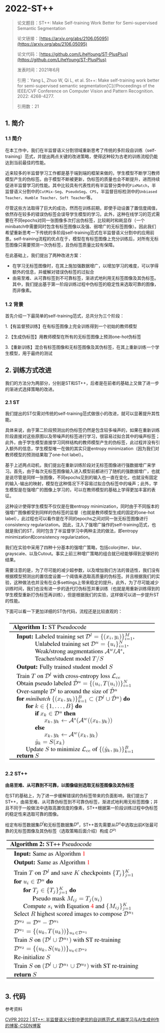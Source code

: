 # 2022-ST++ 



> 论文题目：ST++: Make Self-training Work Better for Semi-supervised Semantic Segmentation
>
> 论文链接：[https://arxiv.org/abs/2106.05095](https://arxiv.org/abs/2106.05095)
>
> 论文代码：[https://github.com/LiheYoung/ST-PlusPlus](https://github.com/LiheYoung/ST-PlusPlus)
>
> 发表时间：2021年6月
>
> 引用：Yang L, Zhuo W, Qi L, et al. St++: Make self-training work better for semi-supervised semantic segmentation[C]//Proceedings of the IEEE/CVF Conference on Computer Vision and Pattern Recognition. 2022: 4268-4277.
>
> 引用数：21



## 1. 简介

### 1.1 简介

在本工作中，我们在半监督语义分割领域重新思考了传统的多阶段自训练（self-training）范式，并提出两点关键的改进策略，使得这种较为古老的训练流程仍能达到当前最佳的性能。

近来较多的半监督学习工作都是基于端到端的框架来做的，学生模型不断学习教师模型产生的伪标签。由于模型不断被更新，伪标签的质量也会不断提升，进而持续促进半监督学习的性能。其中比较具有代表性的有半监督分类中的`FixMatch`，半监督语义分割中的`CutMix-Seg`、`PseudoSeg`、`CPS`，半监督目标检测中的`Unbiased Teacher`、`Humble Teacher`、`Soft Teacher`等。

尽管这些方法取得了巨大的成功，然而在训练前期，即使手动设置了置信度阈值，依然存在较多的错误伪标签会误导学生模型的学习。此外，这种在线学习的范式需要在不同epochs对同一张图像多次打出伪标签，比较耗时和耗显存（一个minibatch中需要同时包含有标签图像以及强、弱增广的无标签图像）。因此我们希望重新思考一下传统的多阶段self-training范式在半监督语义分割中的应用前景。self-training流程的优点在于，模型在有标签图像上充分训练后，对所有无标签图像只需要预测一次伪标签，且伪标签质量比较有保障。

在此基础上，我们提出了两种改进方案：

- 在学习无标签图像时，在其上施加强数据增广，以增加学习的难度，可以学得额外的信息，并缓解对错误伪标签的过拟合
- 由易至难、从可靠标签到不可靠标签，渐进式地利用无标签图像及其伪标签。其中，我们提出基于第一阶段训练过程中伪标签的稳定性来选取可靠的图像，而非像素。



### 1.2 背景

首先介绍一下最简单的self-training范式，总共分为三个阶段：

1.【有监督预训练】在有标签图像上完全训练得到一个初始的教师模型

2.【生成伪标签】用教师模型在所有的无标签图像上预测one-hot伪标签

3.【重新训练】混合有标签图像和无标签图像及其伪标签，在其上重新训练一个学生模型，用于最终的测试



## 2. 训练方式改进

我们的方法分为两部分，分别是ST和ST++，后者是在前者的基础上又做了进一步的渐进式选择策略的改进。



### 2.1 ST

我们提出的ST仅需对传统的self-training范式做很小的改进，就可以显著提升其性能。

具体来说，由于第二阶段预测出的伪标签仍然是包含较多噪声的，如果在重新训练阶段直接对这些原图以及带噪声的标签进行学习，很容易过拟合其中的噪声标签；此外，由于学生模型直接学习同样结构的教师模型产生的伪标签，此过程并没有引入额外的信息，学生模型唯一在做的其实只是entropy minimization（因为我们对教师模型的预测结果取了one-hot label）。

基于上述两点动机，我们提出在重新训练阶段对无标签图像进行强数据增广来学习。首先，由于每次无标签图像输入进入模型前都进行了随机的强数据增广，也就是说尽管是同样一张图像，不同epochs见到的输入也一直在变化，也就没有固定的输入-输出的映射，模型在这种情况下不容易过拟合伪标签中的噪声；此外，学生模型是在强增广的图像上学习的，可以在教师模型的基础上学得更加丰富的表征。

这种设计使得学生模型不仅仅是在做entropy minimization，同时由于不同版本的强增广图像都受到同样的伪标签的监督（也就是教师模型生成的固定的one-hot label），此过程也可以看作是在不同的epochs之间对同一张无标签图像进行consistency regularization。因此，注入了强增广操作的self-training范式，也就是我们的ST，同时包含了半监督学习中两种主流的做法，即entropy minimization和consistency regularization。

我们在实验中采用了四种十分基本的强增广策略，包括colorjitter、blur、grayscale、以及Cutout。事实上前三种增广策略的组合就已经能够得到足够好的结果。

需要注意的是，为了尽可能的减少超参数，以及增加我们方法的普适性，我们没有根据模型预测出的置信度设置一个阈值来选取高质量的伪标签。并且根据我们的实验，这种做法也并没有在众多settings上带来稳定的提升。此外，为了尽可能减少训练时间，我们也没有进一步的迭代打伪标签并重训练（也就是用重新训练得到的学生模型重新打伪标签再训练），但是根据我们的实验，这样做可以进一步提升ST的性能。

下面可以看一下更加详细的ST伪代码，流程还是比较直观的：

![image-20221121151522837](picture/image-20221121151522837.png)



### 2.2 ST++

**由易至难、从可靠到不可靠，以图像级别选取无标签图像及其伪标签**

在ST的基础上，为了进一步缓解错误的伪标签带来的负面影响，我们提出了ST++，由易至难、从可靠伪标签到不可靠伪标签，渐进式地利用无标签图像；并且不同于一般做法中选取高置信度的像素，ST++根据第一阶段训练过程中伪标签的稳定性来选取可靠的图像。

给定有标签数据集$D^l$和无标签数据集$D^u$，ST++首先需要从$D^u$中选取出前$K$张最可靠的无标签图像及其伪标签（选取策略后面介绍）构成  $D^{u_1}$





![image-20221121151533092](picture/image-20221121151533092.png)



## 3. 代码



参考资料

[CVPR 2022 | ST++: 半监督语义分割中更优的自训练范式_机器学习与AI生成创作的博客-CSDN博客](https://blog.csdn.net/lgzlgz3102/article/details/123391303)

